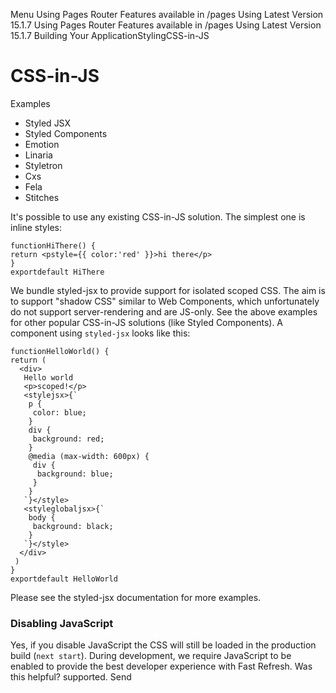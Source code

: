 Menu
Using Pages Router
Features available in /pages
Using Latest Version
15.1.7
Using Pages Router
Features available in /pages
Using Latest Version
15.1.7
Building Your ApplicationStylingCSS-in-JS
# CSS-in-JS
Examples
  * Styled JSX
  * Styled Components
  * Emotion
  * Linaria
  * Styletron
  * Cxs
  * Fela
  * Stitches


It's possible to use any existing CSS-in-JS solution. The simplest one is inline styles:
```
functionHiThere() {
return <pstyle={{ color:'red' }}>hi there</p>
}
exportdefault HiThere
```

We bundle styled-jsx to provide support for isolated scoped CSS. The aim is to support "shadow CSS" similar to Web Components, which unfortunately do not support server-rendering and are JS-only.
See the above examples for other popular CSS-in-JS solutions (like Styled Components).
A component using `styled-jsx` looks like this:
```
functionHelloWorld() {
return (
  <div>
   Hello world
   <p>scoped!</p>
   <stylejsx>{`
    p {
     color: blue;
    }
    div {
     background: red;
    }
    @media (max-width: 600px) {
     div {
      background: blue;
     }
    }
   `}</style>
   <styleglobaljsx>{`
    body {
     background: black;
    }
   `}</style>
  </div>
 )
}
exportdefault HelloWorld
```

Please see the styled-jsx documentation for more examples.
### Disabling JavaScript
Yes, if you disable JavaScript the CSS will still be loaded in the production build (`next start`). During development, we require JavaScript to be enabled to provide the best developer experience with Fast Refresh.
Was this helpful?
supported.
Send
